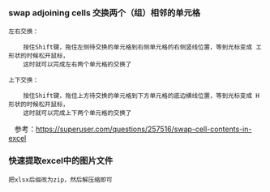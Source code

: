 ### swap adjoining cells 交换两个（组）相邻的单元格

    左右交换：
    
        按住Shift键，拖住左侧待交换的单元格到右侧单元格的右侧竖线位置，等到光标变成 エ 形状的时候松开鼠标，
        这时就可以完成左右两个单元格的交换了

    上下交换：
    
        按住Shift键，拖住上方待交换的单元格到下方单元格的底边横线位置，等到光标变成 H 形状的时候松开鼠标，
        这时就可以完成上下两个单元格的交换了
        
        
    参考：https://superuser.com/questions/257516/swap-cell-contents-in-excel


### 快速提取excel中的图片文件

    把xlsx后缀改为zip，然后解压缩即可
    

### 
